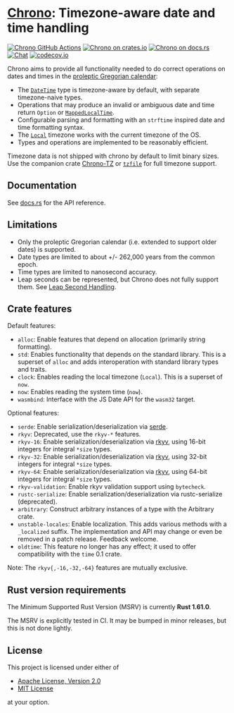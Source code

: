 [Chrono][docsrs]: Timezone-aware date and time handling
========================================

[![Chrono GitHub Actions][gh-image]][gh-checks]
[![Chrono on crates.io][cratesio-image]][cratesio]
[![Chrono on docs.rs][docsrs-image]][docsrs]
[![Chat][discord-image]][discord]
[![codecov.io][codecov-img]][codecov-link]

[gh-image]: https://github.com/chronotope/chrono/actions/workflows/test.yml/badge.svg?branch=main
[gh-checks]: https://github.com/chronotope/chrono/actions/workflows/test.yml?query=branch%3Amain
[cratesio-image]: https://img.shields.io/crates/v/chrono.svg
[cratesio]: https://crates.io/crates/chrono
[docsrs-image]: https://docs.rs/chrono/badge.svg
[docsrs]: https://docs.rs/chrono
[discord-image]: https://img.shields.io/discord/976380008299917365?logo=discord
[discord]: https://discord.gg/sXpav4PS7M
[codecov-img]: https://img.shields.io/codecov/c/github/chronotope/chrono?logo=codecov
[codecov-link]: https://codecov.io/gh/chronotope/chrono

Chrono aims to provide all functionality needed to do correct operations on dates and times in the
[proleptic Gregorian calendar](https://en.wikipedia.org/wiki/Proleptic_Gregorian_calendar):

* The [`DateTime`](https://docs.rs/chrono/latest/chrono/struct.DateTime.html) type is timezone-aware
  by default, with separate timezone-naive types.
* Operations that may produce an invalid or ambiguous date and time return `Option` or
  [`MappedLocalTime`](https://docs.rs/chrono/latest/chrono/offset/enum.MappedLocalTime.html).
* Configurable parsing and formatting with an `strftime` inspired date and time formatting syntax.
* The [`Local`](https://docs.rs/chrono/latest/chrono/offset/struct.Local.html) timezone works with
  the current timezone of the OS.
* Types and operations are implemented to be reasonably efficient.

Timezone data is not shipped with chrono by default to limit binary sizes. Use the companion crate
[Chrono-TZ](https://crates.io/crates/chrono-tz) or [`tzfile`](https://crates.io/crates/tzfile) for
full timezone support.

## Documentation

See [docs.rs](https://docs.rs/chrono/latest/chrono/) for the API reference.

## Limitations

* Only the proleptic Gregorian calendar (i.e. extended to support older dates) is supported.
* Date types are limited to about +/- 262,000 years from the common epoch.
* Time types are limited to nanosecond accuracy.
* Leap seconds can be represented, but Chrono does not fully support them.
  See [Leap Second Handling](https://docs.rs/chrono/latest/chrono/naive/struct.NaiveTime.html#leap-second-handling).

## Crate features

Default features:

* `alloc`: Enable features that depend on allocation (primarily string formatting).
* `std`: Enables functionality that depends on the standard library. This is a superset of `alloc`
  and adds interoperation with standard library types and traits.
* `clock`: Enables reading the local timezone (`Local`). This is a superset of `now`.
* `now`: Enables reading the system time (`now`).
* `wasmbind`: Interface with the JS Date API for the `wasm32` target.

Optional features:

* `serde`: Enable serialization/deserialization via [serde].
* `rkyv`: Deprecated, use the `rkyv-*` features.
* `rkyv-16`: Enable serialization/deserialization via [rkyv], using 16-bit integers for integral `*size` types.
* `rkyv-32`: Enable serialization/deserialization via [rkyv], using 32-bit integers for integral `*size` types.
* `rkyv-64`: Enable serialization/deserialization via [rkyv], using 64-bit integers for integral `*size` types.
* `rkyv-validation`: Enable rkyv validation support using `bytecheck`.
* `rustc-serialize`: Enable serialization/deserialization via rustc-serialize (deprecated).
* `arbitrary`: Construct arbitrary instances of a type with the Arbitrary crate.
* `unstable-locales`: Enable localization. This adds various methods with a `_localized` suffix.
  The implementation and API may change or even be removed in a patch release. Feedback welcome.
* `oldtime`: This feature no longer has any effect; it used to offer compatibility with the `time` 0.1 crate.

Note: The `rkyv{,-16,-32,-64}` features are mutually exclusive.

[serde]: https://github.com/serde-rs/serde
[rkyv]: https://github.com/rkyv/rkyv

## Rust version requirements

The Minimum Supported Rust Version (MSRV) is currently **Rust 1.61.0**.

The MSRV is explicitly tested in CI. It may be bumped in minor releases, but this is not done
lightly.

## License

This project is licensed under either of

* [Apache License, Version 2.0](https://www.apache.org/licenses/LICENSE-2.0)
* [MIT License](https://opensource.org/licenses/MIT)

at your option.
